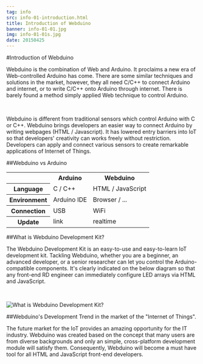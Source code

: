 ```yaml
---
tag: info
src: info-01-introduction.html
title: Introduction of Webduino
banner: info-01-01.jpg
img: info-01-01s.jpg
date: 20150425
---
```


<!-- @@master  = ../../_layout.html-->

<!-- @@block  =  meta-->

<title>Introduction of Webduino :::: Webduino = Web × Arduino</title>

<meta name="description" content="Webduino is the combination of Web and Arduino. It proclaims a new era of Web-controlled Arduino has come. There are some similar techniques and solutions in the market, however, they all need C/C++ to connect Arduino and internet, or to write C/C++ onto Arduino through internet. There is barely found a method simply applied Web technique to control Arduino.">

<meta itemprop="description" content="Webduino is the combination of Web and Arduino. It proclaims a new era of Web-controlled Arduino has come. There are some similar techniques and solutions in the market, however, they all need C/C++ to connect Arduino and internet, or to write C/C++ onto Arduino through internet. There is barely found a method simply applied Web technique to control Arduino.">

<meta property="og:description" content="Webduino is the combination of Web and Arduino. It proclaims a new era of Web-controlled Arduino has come. There are some similar techniques and solutions in the market, however, they all need C/C++ to connect Arduino and internet, or to write C/C++ onto Arduino through internet. There is barely found a method simply applied Web technique to control Arduino.">

<meta property="og:title" content="Introduction of Webduino" >

<meta property="og:url" content="https://webduino.io/tutorials/info-01-introduction.html">

<meta property="og:image" content="https://webduino.io/img/tutorials/info-01-01s.jpg">

<meta itemprop="image" content="https://webduino.io/img/tutorials/info-01-01s.jpg">

<include src="../_include-tutorials.html"></include>

<!-- @@close-->

<!-- @@block  =  preAndNext-->

<include src="../_include-tutorials-content.html"></include>

<!-- @@close-->


<!-- @@block  =  tutorials-->
#Introduction of Webduino

Webduino is the combination of Web and Arduino. It proclaims a new era of Web-controlled Arduino has come. There are some similar techniques and solutions in the market, however, they all need C/C++ to connect Arduino and internet, or to write C/C++ onto Arduino through internet. There is barely found a method simply applied Web technique to control Arduino.

<br/>

Webduino is different from traditional sensors which control Arduino with C or C++.  Webduino brings developers an easier way to connect Arduino by writing webpages (HTML / Javascript). It has lowered entry barriers into IoT so that developers' creativity can works freely without restriction. Developers can apply and connect various sensors to create remarkable applications of Internet of Things.

##Webduino vs Arduino

<table>
<tr>
<th></th>
<th>Arduino</th>
<th>Webduino</th>
</tr>
<tr>
<th>Language</th>
<td>C / C++</td>
<td>HTML / JavaScript</td>
</tr>
<tr>
<th>Environment</th>
<td>Arduino IDE</td>
<td>Browser / ...</td>
</tr>
<tr>
<th>Connection</th>
<td>USB</td>
<td>WiFi</td>
</tr>
<tr>
<th>Update</th>
<td>link</td>
<td>realtime</td>
</tr>
</table>

##What is Webduino Development Kit?

The Webduino Development Kit is an easy-to-use and easy-to-learn IoT development kit. Tackling Webduino, whether you are a beginner, an advanced developer, or a senior researcher can let you control the Arduino-compatible components. It's clearly indicated on the below diagram so that any front-end RD engineer can immediately configure LED arrays via HTML and JavaScript.

<br/>

![What is Webduino Development Kit?](../../img/tutorials/info-02-02.jpg)


##Webduino's Development Trend in the market of the "Internet of Things".

The future market for the IoT provides an amazing opportunity for the IT industry. Webduino was created based on the concept that many users are from diverse backgrounds and only an simple, cross-platform development module will satisfy them. Consequently, Webduino will become a must have tool for all HTML and JavaScript front-end developers.

<!-- @@close-->
